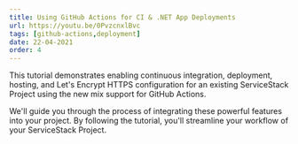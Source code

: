 ```yaml
---
title: Using GitHub Actions for CI & .NET App Deployments
url: https://youtu.be/0PvzcnxlBvc
tags: [github-actions,deployment]
date: 22-04-2021
order: 4
---
```


This tutorial demonstrates enabling continuous integration, deployment, hosting, and Let's Encrypt HTTPS configuration 
for an existing ServiceStack Project using the new mix support for GitHub Actions. 

We'll guide you through the process of integrating these powerful features into your project. By following the tutorial, 
you'll streamline your workflow of your ServiceStack Project.